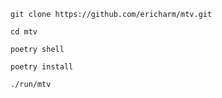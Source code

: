 `git clone https://github.com/ericharm/mtv.git`

`cd mtv`

`poetry shell`

`poetry install`

`./run/mtv`
